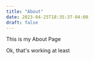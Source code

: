 ```yaml
---
title: "About"
date: 2023-04-25T18:35:37-04:00
draft: false
---
```


This is my About Page

Ok, that's working at least
